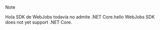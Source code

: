 >[!NOTE]
><span data-ttu-id="16383-101">Hola SDK de WebJobs todavía no admite .NET Core.</span><span class="sxs-lookup"><span data-stu-id="16383-101">hello WebJobs SDK does not yet support .NET Core.</span></span>
